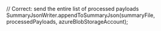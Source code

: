 // Correct: send the entire list of processed payloads
SummaryJsonWriter.appendToSummaryJson(summaryFile, processedPayloads, azureBlobStorageAccount);
